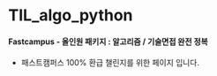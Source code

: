 # TIL_algo_python



#### Fastcampus - 올인원 패키지 : 알고리즘 / 기술면접 완전 정복

- 패스트캠퍼스 100% 환급 챌린지를 위한 페이지 입니다.